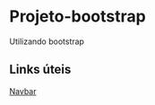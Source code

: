 # Projeto-bootstrap
Utilizando bootstrap

## Links úteis
[Navbar](https://getbootstrap.com/docs/5.0/components/navbar/)
